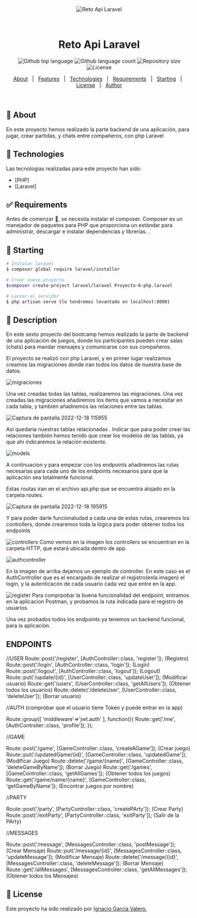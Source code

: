 <div align="center" id="top"> 
  <img src="./.github/app.gif" alt="Reto Api Laravel" />

  &#xa0;

  <!-- <a href="https://retoapilaravel.netlify.app">Demo</a> -->
</div>

<h1 align="center">Reto Api Laravel</h1>

<p align="center">
  <img alt="Github top language" src="https://img.shields.io/github/languages/top/{{YOUR_GITHUB_USERNAME}}/reto-api-laravel?color=56BEB8">

  <img alt="Github language count" src="https://img.shields.io/github/languages/count/{{YOUR_GITHUB_USERNAME}}/reto-api-laravel?color=56BEB8">

  <img alt="Repository size" src="https://img.shields.io/github/repo-size/{{YOUR_GITHUB_USERNAME}}/reto-api-laravel?color=56BEB8">

  <img alt="License" src="https://img.shields.io/github/license/{{YOUR_GITHUB_USERNAME}}/reto-api-laravel?color=56BEB8">

  <!-- <img alt="Github issues" src="https://img.shields.io/github/issues/{{YOUR_GITHUB_USERNAME}}/reto-api-laravel?color=56BEB8" /> -->

  <!-- <img alt="Github forks" src="https://img.shields.io/github/forks/{{YOUR_GITHUB_USERNAME}}/reto-api-laravel?color=56BEB8" /> -->

  <!-- <img alt="Github stars" src="https://img.shields.io/github/stars/{{YOUR_GITHUB_USERNAME}}/reto-api-laravel?color=56BEB8" /> -->
</p>

<!-- Status -->

<!-- <h4 align="center"> 
	🚧  Reto Api Laravel 🚀 Under construction...  🚧
</h4> 

<hr> -->

<p align="center">
  <a href="#dart-about">About</a> &#xa0; | &#xa0; 
  <a href="#sparkles-features">Features</a> &#xa0; | &#xa0;
  <a href="#rocket-technologies">Technologies</a> &#xa0; | &#xa0;
  <a href="#white_check_mark-requirements">Requirements</a> &#xa0; | &#xa0;
  <a href="#checkered_flag-starting">Starting</a> &#xa0; | &#xa0;
  <a href="#memo-license">License</a> &#xa0; | &#xa0;
  <a href="https://github.com/{{YOUR_GITHUB_USERNAME}}" target="_blank">Author</a>
</p>

<br>

## :dart: About ##

En este proyecto hemos realizado la parte backend de una aplicación, para jugar, crear partidas, y chats entre compañeros, con php Laravel

## :rocket: Technologies ##

Las tecnologias realizadas para este proyecto han sido:

- [PHP]
- [Laravel]


## :white_check_mark: Requirements ##

Antes de comenzar :checkered_flag:, se necesita instalar el composer. Composer es un manejador de
paquetes para PHP que proporciona un
estándar para administrar, descargar e
instalar dependencias y librerías. .

## :checkered_flag: Starting ##

```bash
# Instalar laravel
$ composer global require laravel/installer

# Crear nuevo proyecto
$composer create-project laravel/laravel Proyecto-6-php.laravel

# Lanzar el servidor
$ php artisan serve (lo tendremos levantado en localhost:8000)

```

## 📝 Description ##

En este sexto proyecto del bootcamp hemos realizado la parte de backend de una aplicación de juegos, donde los participantes pueden crear salas (chats) para mandar mensajes y comunicarse con sus compañeros.

El proyecto se realizó con php Laravel, y en primer lugar realizamos creamos las migraciones donde iran todos los datos de nuestra base de datos.

![migraciones](https://user-images.githubusercontent.com/109297564/208314299-f930ada7-b7bb-448a-b625-48eb18d43ded.jpg)

Una vez creadas todas las tablas, realizaremos las migraciones. Una vez creadas las migraciones añadiremos los items que vamos a necesitar en cada tabla, y también añadiremos las relaciones entre las tablas.

![Captura de pantalla 2022-12-18 115955](https://user-images.githubusercontent.com/109297564/208314320-aa0b7bc0-5f51-4d5f-915d-b787f3de01c1.jpg)

Así quedaria nuestras tablas relacionadas .
Indicar que para poder crear las relaciones también hemos tenido que crear los modelos de las tablas, ya que ahi indicaremos la relación existente.

![models](https://user-images.githubusercontent.com/109297564/208314898-3221041d-acae-41b6-95e4-217491d12d78.jpg)

A continuacion y para empezar con los endpoints añadiremos las rutas necesarias para cada uno de los endpoints necesarios para que la aplicación sea totalmente funcional.

Estas routas iran en el archivo api.php que se encuentra alojado en la carpeta routes.

![Captura de pantalla 2022-12-18 195915](https://user-images.githubusercontent.com/109297564/208314487-94b20ec1-dab5-4bf7-9a5d-d81260129562.jpg)

Y para poder darle funcionaludad a cada una de estas rutas, crearemos los controllers, donde crearemos toda la lógica para poder obtener todos los endpoints

![controllers](https://user-images.githubusercontent.com/109297564/208314589-2c7e3ef7-60e9-4b35-b01e-a0e224ba4dfd.jpg)
Como vemos en la imagen los  controllers se encuentran en la carpeta HTTP, que estará ubicada dentro de app.


![authcontroller](https://user-images.githubusercontent.com/109297564/208314685-794f1de3-cac4-4665-a72a-10269f4e3aaf.jpg)

En la imagen de arriba dejamos un ejemplo de controller. En este caso es el AuthController que es el encargado de realizar el registro(enla imagen) el login, y la autenticacón de cada usuario cada vez que entre en la app.

![register](https://user-images.githubusercontent.com/109297564/208314735-2ed52aea-b192-4923-befb-8685969319f3.jpg)
Para comprpobar la buena funcionalidad del endpoint, entramos en la aplicacion Postman, y probamos la ruta indicada para el registro de usuarios.


Una vez probados todos los endpoints ya tenemos un backend funcional, para la aplicación.

## ENDPOINTS ##

//USER
Route::post('/register', [AuthController::class, 'register']); (Registro)
Route::post('/login', [AuthController::class, 'login']); (Login)
Route::post('/logout', [AuthController::class, 'logout']); (Logout)
Route::put('/update/{id}', [UserController::class, 'updateUser']); (Modificar usuario)
Route::get('/users', [UserController::class, 'getAllUsers']); (Obtener todos los usuarios)
Route::delete('/deleteUser', [UserController::class, 'deleteUser']); (Borrar usuario)

//AUTH (comprobar que el usuario tiene Token y puede entrar en la app)

Route::group([
    'middleware'=>'jwt.auth'
], function(){
    Route::get('/me',[AuthController::class, 'profile']);
});

//GAME

Route::post('/game', [GameController::class, 'createAGame']); (Crear juego)
Route::put('/updatedGame/{id}', [GameController::class, 'updatedGame']); (Modificar Juego)
Route::delete('/game/{name}', [GameController::class, 'deleteGameByName']); (Borrar Juego)
Route::get('/games', [GameController::class, 'getAllGames']); (Obtener todos los juegos)
Route::get('/game/name/{name}', [GameController::class, 'getGameByName']); (Encontrar juegos por nombre)


//PARTY

Route::post('/party', [PartyController::class, 'createPArty']); (Crear Party)
Route::post('/exitParty', [PartyController::class, 'exitParty']); (Salir de la PArty)


//MESSAGES

Route::post('/message', [MessagesController::class, 'postMessage']); (Crear Mensaje)
Route::put('/message/{id}', [MessagesController::class, 'updateMessage']); (Modificar Mensaje)
Route::delete('/message/{id}', [MessagesController::class, 'deleteMessage']); (Borrar Mensaje)
Route::get('/allMessages', [MessagesController::class, 'getAllMessages']); (Obtener todos los Mensajes)

## :memo: License ##

Este proyecto ha sido realizado por <a href="https://github.com/Naxete7">Ignacio Garcia Valero.</a>
